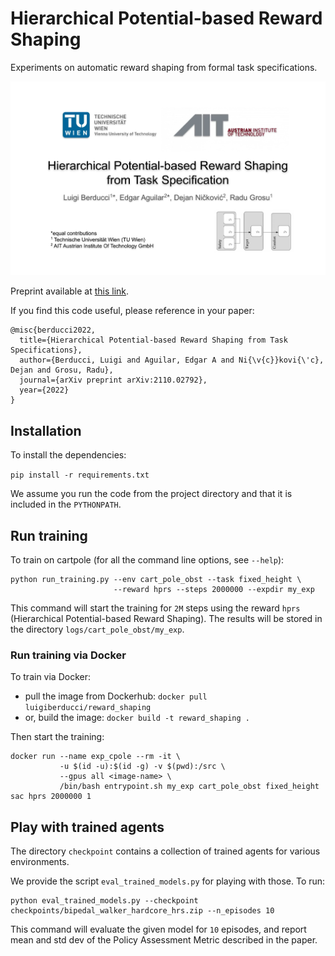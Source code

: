 # Hierarchical Potential-based Reward Shaping

Experiments on automatic reward shaping from formal task specifications.

[![Watch the video](docs/HPRS.png)](https://youtu.be/PWJxZEhlUj4)

Preprint available at [this link](https://arxiv.org/abs/2110.02792).

If you find this code useful, please reference in your paper:

```
@misc{berducci2022,
  title={Hierarchical Potential-based Reward Shaping from Task Specifications},
  author={Berducci, Luigi and Aguilar, Edgar A and Ni{\v{c}}kovi{\'c}, Dejan and Grosu, Radu},
  journal={arXiv preprint arXiv:2110.02792},
  year={2022}
}
```

## Installation 

To install the dependencies:

```pip install -r requirements.txt```

We assume you run the code from the project directory and that it is included in the `PYTHONPATH`.

## Run training 

To train on cartpole (for all the command line options, see `--help`):

```
python run_training.py --env cart_pole_obst --task fixed_height \ 
                       --reward hprs --steps 2000000 --expdir my_exp
```

This command will start the training for `2M` steps 
using the reward `hprs` (Hierarchical Potential-based Reward Shaping).
The results will be stored in the directory `logs/cart_pole_obst/my_exp`.


### Run training via Docker

To train via Docker:
- pull the image from Dockerhub: `docker pull luigiberducci/reward_shaping`
- or, build the image: `docker build -t reward_shaping .`

Then start the training:

```
docker run --name exp_cpole --rm -it \
	       -u $(id -u):$(id -g) -v $(pwd):/src \
	       --gpus all <image-name> \
	       /bin/bash entrypoint.sh my_exp cart_pole_obst fixed_height sac hprs 2000000 1
```


## Play with trained agents

The directory `checkpoint` contains a collection of trained agents for various environments.

We provide the script `eval_trained_models.py` for playing with those.
To run:
```
python eval_trained_models.py --checkpoint checkpoints/bipedal_walker_hardcore_hrs.zip --n_episodes 10
```

This command will evaluate the given model for `10` episodes, 
and report mean and std dev of the Policy Assessment Metric described in the paper.

